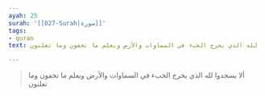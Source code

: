 ```yaml
---
ayah: 25
surah: '[[027-Surah|سورة]]'
tags:
- quran
text: ألا يسجدوا لله الذي يخرج الخبء في السماوات والأرض ويعلم ما تخفون وما تعلنون

---
```

> ألا يسجدوا لله الذي يخرج الخبء في السماوات والأرض ويعلم ما تخفون وما تعلنون
